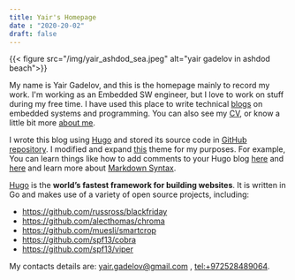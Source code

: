 ```yaml
---
title: Yair's Homepage
date : "2020-20-02"
draft: false
---
```


<!-- <img src="" class="align-right"/> -->
{{< figure src="/img/yair_ashdod_sea.jpeg" alt="yair gadelov in ashdod beach">}}

My name is Yair Gadelov, and this is the homepage mainly to record my work. I'm working as an Embedded SW engineer, but I love to work on stuff during my free time. I have used this place to write technical [blogs](/blogs/) on embedded systems and programming. You can also see my [CV](/cv/), or know a little bit more [about me](/about/).

I wrote this blog using [Hugo](https://gohugo.io/) and stored its source code in [GitHub repository](https://github.com/yairgd/yairgd.github.io/). I  modified and expand  [this](https://github.com/Tazeg/hugo-blog-jeffprod) theme for my purposes. For example, You can learn things like how to add comments to your Hugo blog  [here](https://yasoob.me/posts/running_staticman_on_static_hugo_blog_with_nested_comments/) and [here](https://www.datascienceblog.net/post/other/staticman_comments/) and learn more about [Markdown Syntax](https://daringfireball.net/projects/markdown/syntax#p).

[Hugo](https://github.com/gohugoio)  is the **world’s fastest framework for building websites**. It is written in Go and makes use of a variety of open source projects, including:

* https://github.com/russross/blackfriday
* https://github.com/alecthomas/chroma
* https://github.com/muesli/smartcrop
* https://github.com/spf13/cobra
* https://github.com/spf13/viper


My contacts details are: [yair.gadelov@gmail.com](mailto:yair.gadelov@gmail.com) ,  <tel:+972528489064>. 

